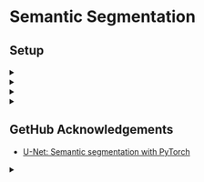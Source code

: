 # Semantic Segmentation

## Setup

<details>

<summary></summary>

</details>

<details>

<summary></summary>

</details>

<details>

<summary></summary>

</details>

<details>

<summary></summary>

</details>




## GetHub Acknowledgements
- [U-Net: Semantic segmentation with PyTorch](https://github.com/milesial/Pytorch-UNet)


<details>

<summary></summary>

</details>

